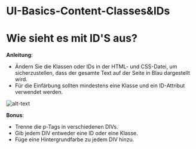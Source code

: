# UI-Basics-Content-Classes&IDs

# Wie sieht es mit ID'S aus?

**Anleitung**:

- Ändern Sie die Klassen oder IDs in der HTML- und CSS-Datei, um sicherzustellen, dass der gesamte Text auf der Seite in Blau dargestellt wird.
- Für die Einfärbung sollten mindestens eine Klasse und ein ID-Attribut verwendet werden.

![alt-text](reference-image.png 'Reference Image')

**Bonus**:

- Trenne die p-Tags in verschiedenen DIVs.
- Gib jedem DIV entweder eine ID oder eine Klasse.
- Füge eine Hintergrundfarbe zu jedem DIV hinzu.
